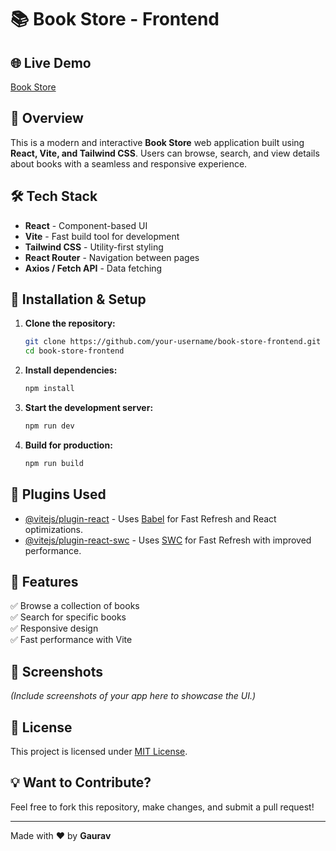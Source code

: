 # 📚 Book Store - Frontend

## 🌐 Live Demo
[Book Store](https://book-store-proo.netlify.app/)

## 🚀 Overview
This is a modern and interactive **Book Store** web application built using **React, Vite, and Tailwind CSS**. Users can browse, search, and view details about books with a seamless and responsive experience.

## 🛠 Tech Stack
- **React** - Component-based UI
- **Vite** - Fast build tool for development
- **Tailwind CSS** - Utility-first styling
- **React Router** - Navigation between pages
- **Axios / Fetch API** - Data fetching

## 🔧 Installation & Setup
1. **Clone the repository:**
   ```sh
   git clone https://github.com/your-username/book-store-frontend.git
   cd book-store-frontend
   ```
2. **Install dependencies:**
   ```sh
   npm install
   ```
3. **Start the development server:**
   ```sh
   npm run dev
   ```
4. **Build for production:**
   ```sh
   npm run build
   ```

## 🔗 Plugins Used
- [@vitejs/plugin-react](https://github.com/vitejs/vite-plugin-react) - Uses [Babel](https://babeljs.io/) for Fast Refresh and React optimizations.
- [@vitejs/plugin-react-swc](https://github.com/vitejs/vite-plugin-react-swc) - Uses [SWC](https://swc.rs/) for Fast Refresh with improved performance.

## 🎯 Features
✅ Browse a collection of books  
✅ Search for specific books  
✅ Responsive design  
✅ Fast performance with Vite  

## 📸 Screenshots
_(Include screenshots of your app here to showcase the UI.)_

## 📜 License
This project is licensed under [MIT License](LICENSE).

## 💡 Want to Contribute?
Feel free to fork this repository, make changes, and submit a pull request!

---

Made with ❤️ by **Gaurav**

